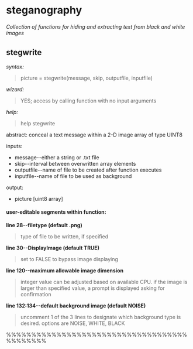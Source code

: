 # steganography
###### Collection of functions for hiding and extracting text from black and white images

## stegwrite

*syntax:*
> picture = stegwrite(message, skip, outputfile, inputfile)

*wizard:*
> YES; access by calling function with no input arguments

*help:*
> help stegwrite

abstract: conceal a text message within a 2-D image array of type UINT8
  
inputs:
- message--either a string or .txt file
- skip--interval between overwritten array elements
- outputfile--name of file to be created after function executes
- inputfile--name of file to be used as background
      
output:
- picture [uint8 array]

#### user-editable segments within function:

**line 28--filetype (default .png)**
> type of file to be written, if specified

**line 30--DisplayImage (default TRUE)**
> set to FALSE to bypass image displaying

**line 120--maximum allowable image dimension**
> integer value can be adjusted based on available CPU.
> if the image is larger than specified value, a prompt is displayed asking for confirmation

**line 132:134--default background image (default NOISE)**
> uncomment 1 of the 3 lines to designate which background type is desired.
> options are NOISE, WHITE, BLACK

%%%%%%%%%%%%%%%%%%%%%%%%%%%%%%%%%%%%%%%%%%%%


